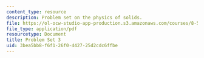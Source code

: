 ```yaml
---
content_type: resource
description: Problem set on the physics of solids.
file: https://ol-ocw-studio-app-production.s3.amazonaws.com/courses/8-512-theory-of-solids-ii-spring-2009/3bea5bb8f6f126f0442725d2cdc6ffbe_MIT8_512s09_pset03.pdf
file_type: application/pdf
resourcetype: Document
title: Problem Set 3
uid: 3bea5bb8-f6f1-26f0-4427-25d2cdc6ffbe
---
```

